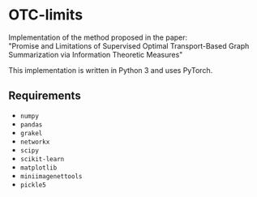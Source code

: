 # OTC-limits
Implementation of the method proposed in the paper:   
"Promise and Limitations of Supervised Optimal Transport-Based Graph Summarization via Information Theoretic Measures"

This implementation is written in Python 3 and uses PyTorch.
## Requirements
* `numpy`
* `pandas`
* `grakel`
* `networkx`
* `scipy`
* `scikit-learn`
* `matplotlib`
* `miniimagenettools`
* `pickle5`
